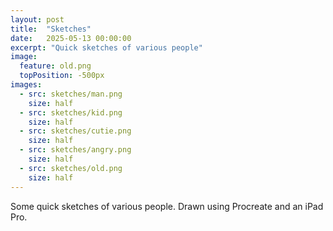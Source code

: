 ```yaml
---
layout: post
title:  "Sketches"
date:   2025-05-13 00:00:00
excerpt: "Quick sketches of various people"
image:
  feature: old.png
  topPosition: -500px
images:
  - src: sketches/man.png
    size: half
  - src: sketches/kid.png
    size: half
  - src: sketches/cutie.png
    size: half
  - src: sketches/angry.png
    size: half
  - src: sketches/old.png
    size: half
---
```


Some quick sketches of various people. Drawn using Procreate and an iPad Pro.
